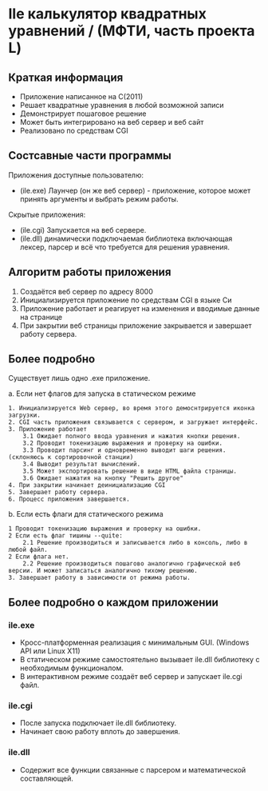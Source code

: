 # Ile калькулятор квадратных уравнений / (МФТИ, часть проекта L)

## Краткая информация

* Приложение написанное на С(2011)
* Решает квадратные уравнения в любой возможной записи
* Демонстрирует пошаговое решение
* Может быть интегрировано на веб сервер и веб сайт
* Реализовано по средствам CGI

## Состсавные части программы

Приложения доступные пользователю:

* (ile.exe) Лаунчер (он же веб сервер) - приложение, которое может принять аргументы и выбрать режим работы.

Скрытые приложения:

* (ile.cgi) Запускается на веб сервере.
* (ile.dll) динамически подключаемая библиотека включающая лексер, парсер и всё что требуется для решения уравнения.

## Алгоритм работы приложения

1. Создаётся веб сервер по адресу 8000
2. Инициализируется приложение по средствам CGI в языке Си
3. Приложение работает и реагирует на изменения и вводимые данные на странице
4. При закрытии веб страницы приложение закрывается и завершает работу сервера.

## Более подробно

Существует лишь одно .exe приложение.

a. Если нет флагов для запуска в статическом режиме

    1. Инициализируется Web сервер, во время этого демоснтрируется иконка загрузки.
    2. CGI часть приложения связывается с сервером, и загружает интерфейс.
    3. Приложение работает
        3.1 Ожидает полного ввода уравнения и нажатия кнопки решения.
        3.2 Проводит токенизацию выражения и проверку на ошибки.
        3.3 Проводит парсинг и одновременно выводит шаги решения. (склоняюсь к сортировочной станции)
        3.4 Выводит результат вычислений.
        3.5 Может экспортировать решение в виде HTML файла страницы.
        3.6 Ожидает нажатия на кнопку "Решить другое"
    4. При закрытии начинает деинициализацию CGI
    5. Завершает работу сервера.
    6. Процесс приложения завершается.

b. Если есть флаги для статического режима

    1 Проводит токенизацию выражения и проверку на ошибки.
    2 Если есть флаг тишины --quite:
        2.1 Решение производиться и записывается либо в консоль, либо в любой файл.
    2 Если флага нет.
        2.2 Решение производиться пошагово аналогично графической веб версии. И может записаться аналогично тихому решению.
    3. Завершает работу в зависимости от режима работы.

## Более подробно о каждом приложении

### ile.exe

* Кросс-платформенная реализация с минимальным GUI. (Windows API или Linux X11)
* В статическом режиме самостоятельно вызывает ile.dll библиотеку с необходимым функционалом.
* В интерактивном режиме создаёт веб сервер и запускает ile.cgi файл.

### ile.cgi

* После запуска подключает ile.dll библиотеку.
* Начинает свою работу вплоть до завершения.

### ile.dll

* Содержит все функции связанные с парсером и математической составляющей.
